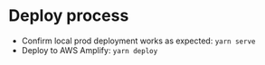 # Deploy process
- Confirm local prod deployment works as expected: `yarn serve`
- Deploy to AWS Amplify: `yarn deploy`